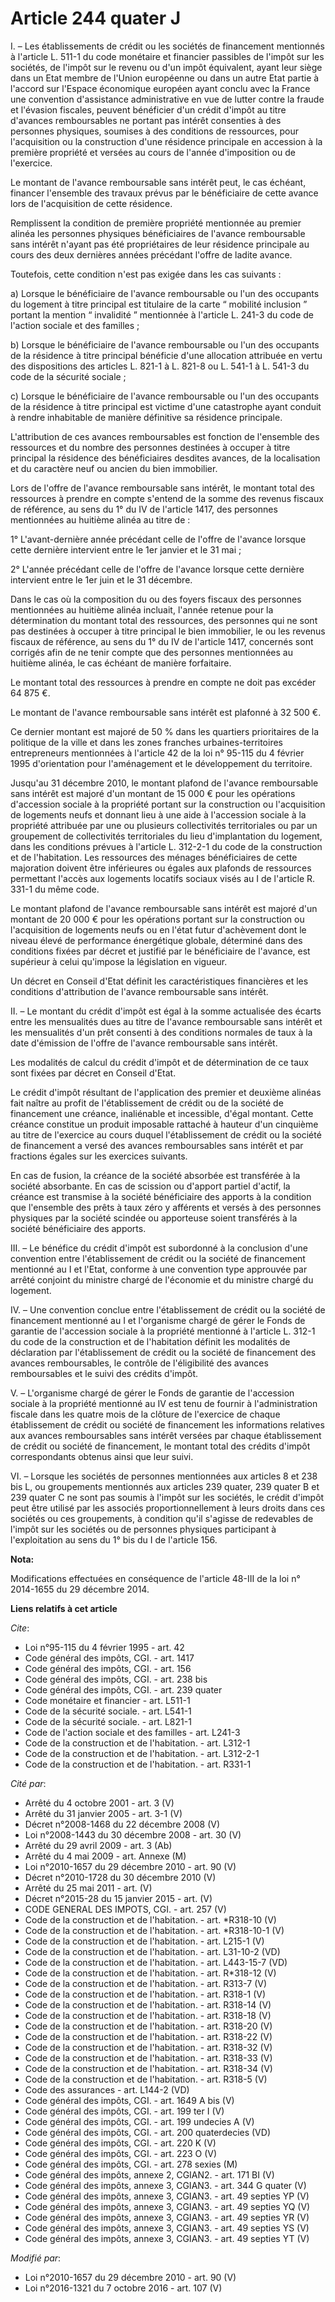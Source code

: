 # Article 244 quater J

I. – Les établissements de crédit ou les sociétés de financement mentionnés à l'article L. 511-1 du code monétaire et
financier passibles de l'impôt sur les sociétés, de l'impôt sur le revenu ou d'un impôt équivalent, ayant leur siège dans un
Etat membre de l'Union européenne ou dans un autre Etat partie à l'accord sur l'Espace économique européen ayant conclu avec
la France une convention d'assistance administrative en vue de lutter contre la fraude et l'évasion fiscales, peuvent
bénéficier d'un crédit d'impôt au titre d'avances remboursables ne portant pas intérêt consenties à des personnes physiques,
soumises à des conditions de ressources, pour l'acquisition ou la construction d'une résidence principale en accession à la
première propriété et versées au cours de l'année d'imposition ou de l'exercice.

Le montant de l'avance remboursable sans intérêt peut, le cas échéant, financer l'ensemble des travaux prévus par le
bénéficiaire de cette avance lors de l'acquisition de cette résidence.

Remplissent la condition de première propriété mentionnée au premier alinéa les personnes physiques bénéficiaires de l'avance
remboursable sans intérêt n'ayant pas été propriétaires de leur résidence principale au cours des deux dernières années
précédant l'offre de ladite avance.

Toutefois, cette condition n'est pas exigée dans les cas suivants :

a) Lorsque le bénéficiaire de l'avance remboursable ou l'un des occupants du logement à titre principal est titulaire de la
carte “ mobilité inclusion ” portant la mention “ invalidité ” mentionnée à l'article L. 241-3 du code de l'action sociale et
des familles ;

b) Lorsque le bénéficiaire de l'avance remboursable ou l'un des occupants de la résidence à titre principal bénéficie d'une
allocation attribuée en vertu des dispositions des articles L. 821-1 à L. 821-8 ou L. 541-1 à L. 541-3 du code de la sécurité
sociale ;

c) Lorsque le bénéficiaire de l'avance remboursable ou l'un des occupants de la résidence à titre principal est victime d'une
catastrophe ayant conduit à rendre inhabitable de manière définitive sa résidence principale.

L'attribution de ces avances remboursables est fonction de l'ensemble des ressources et du nombre des personnes destinées à
occuper à titre principal la résidence des bénéficiaires desdites avances, de la localisation et du caractère neuf ou ancien
du bien immobilier.

Lors de l'offre de l'avance remboursable sans intérêt, le montant total des ressources à prendre en compte s'entend de la
somme des revenus fiscaux de référence, au sens du 1° du IV de l'article 1417, des personnes mentionnées au huitième alinéa
au titre de :

1° L'avant-dernière année précédant celle de l'offre de l'avance lorsque cette dernière intervient entre le 1er janvier et le
31 mai ;

2° L'année précédant celle de l'offre de l'avance lorsque cette dernière intervient entre le 1er juin et le 31 décembre.

Dans le cas où la composition du ou des foyers fiscaux des personnes mentionnées au huitième alinéa incluait, l'année retenue
pour la détermination du montant total des ressources, des personnes qui ne sont pas destinées à occuper à titre principal le
bien immobilier, le ou les revenus fiscaux de référence, au sens du 1° du IV de l'article 1417, concernés sont corrigés afin
de ne tenir compte que des personnes mentionnées au huitième alinéa, le cas échéant de manière forfaitaire.

Le montant total des ressources à prendre en compte ne doit pas excéder 64 875 €.

Le montant de l'avance remboursable sans intérêt est plafonné à 32 500 €.

Ce dernier montant est majoré de 50 % dans les quartiers prioritaires de la politique de la ville et dans les zones franches
urbaines-territoires entrepreneurs mentionnées à l'article 42 de la loi n° 95-115 du 4 février 1995 d'orientation pour
l'aménagement et le développement du territoire.

Jusqu'au 31 décembre 2010, le montant plafond de l'avance remboursable sans intérêt est majoré d'un montant de 15 000 € pour
les opérations d'accession sociale à la propriété portant sur la construction ou l'acquisition de logements neufs et donnant
lieu à une aide à l'accession sociale à la propriété attribuée par une ou plusieurs collectivités territoriales ou par un
groupement de collectivités territoriales du lieu d'implantation du logement, dans les conditions prévues à l'article L.
312-2-1 du code de la construction et de l'habitation. Les ressources des ménages bénéficiaires de cette majoration doivent
être inférieures ou égales aux plafonds de ressources permettant l'accès aux logements locatifs sociaux visés au I de
l'article R. 331-1 du même code.

Le montant plafond de l'avance remboursable sans intérêt est majoré d'un montant de 20 000 € pour les opérations portant sur
la construction ou l'acquisition de logements neufs ou en l'état futur d'achèvement dont le niveau élevé de performance
énergétique globale, déterminé dans des conditions fixées par décret et justifié par le bénéficiaire de l'avance, est
supérieur à celui qu'impose la législation en vigueur.

Un décret en Conseil d'Etat définit les caractéristiques financières et les conditions d'attribution de l'avance remboursable
sans intérêt.

II. – Le montant du crédit d'impôt est égal à la somme actualisée des écarts entre les mensualités dues au titre de l'avance
remboursable sans intérêt et les mensualités d'un prêt consenti à des conditions normales de taux à la date d'émission de
l'offre de l'avance remboursable sans intérêt.

Les modalités de calcul du crédit d'impôt et de détermination de ce taux sont fixées par décret en Conseil d'Etat.

Le crédit d'impôt résultant de l'application des premier et deuxième alinéas fait naître au profit de l'établissement de
crédit ou de la société de financement une créance, inaliénable et incessible, d'égal montant. Cette créance constitue un
produit imposable rattaché à hauteur d'un cinquième au titre de l'exercice au cours duquel l'établissement de crédit ou la
société de financement a versé des avances remboursables sans intérêt et par fractions égales sur les exercices suivants.

En cas de fusion, la créance de la société absorbée est transférée à la société absorbante. En cas de scission ou d'apport
partiel d'actif, la créance est transmise à la société bénéficiaire des apports à la condition que l'ensemble des prêts à
taux zéro y afférents et versés à des personnes physiques par la société scindée ou apporteuse soient transférés à la société
bénéficiaire des apports.

III. – Le bénéfice du crédit d'impôt est subordonné à la conclusion d'une convention entre l'établissement de crédit ou la
société de financement mentionné au I et l'Etat, conforme à une convention type approuvée par arrêté conjoint du ministre
chargé de l'économie et du ministre chargé du logement.

IV. – Une convention conclue entre l'établissement de crédit ou la société de financement mentionné au I et l'organisme
chargé de gérer le Fonds de garantie de l'accession sociale à la propriété mentionné à l'article L. 312-1 du code de la
construction et de l'habitation définit les modalités de déclaration par l'établissement de crédit ou la société de
financement des avances remboursables, le contrôle de l'éligibilité des avances remboursables et le suivi des crédits
d'impôt.

V. – L'organisme chargé de gérer le Fonds de garantie de l'accession sociale à la propriété mentionné au IV est tenu de
fournir à l'administration fiscale dans les quatre mois de la clôture de l'exercice de chaque établissement de crédit ou
société de financement les informations relatives aux avances remboursables sans intérêt versées par chaque établissement de
crédit ou société de financement, le montant total des crédits d'impôt correspondants obtenus ainsi que leur suivi.

VI. – Lorsque les sociétés de personnes mentionnées aux articles 8 et 238 bis L, ou groupements mentionnés aux articles 239
quater, 239 quater B et 239 quater C ne sont pas soumis à l'impôt sur les sociétés, le crédit d'impôt peut être utilisé par
les associés proportionnellement à leurs droits dans ces sociétés ou ces groupements, à condition qu'il s'agisse de
redevables de l'impôt sur les sociétés ou de personnes physiques participant à l'exploitation au sens du 1° bis du I de
l'article 156.

**Nota:**

Modifications effectuées en conséquence de l'article 48-III de la loi n° 2014-1655 du 29 décembre 2014.

**Liens relatifs à cet article**

_Cite_:

  - Loi n°95-115 du 4 février 1995 - art. 42
  - Code général des impôts, CGI. - art. 1417
  - Code général des impôts, CGI. - art. 156
  - Code général des impôts, CGI. - art. 238 bis
  - Code général des impôts, CGI. - art. 239 quater
  - Code monétaire et financier - art. L511-1
  - Code de la sécurité sociale. - art. L541-1
  - Code de la sécurité sociale. - art. L821-1
  - Code de l'action sociale et des familles - art. L241-3
  - Code de la construction et de l'habitation. - art. L312-1
  - Code de la construction et de l'habitation. - art. L312-2-1
  - Code de la construction et de l'habitation. - art. R331-1

_Cité par_:

  - Arrêté du 4 octobre 2001 - art. 3 (V)
  - Arrêté du 31 janvier 2005 - art. 3-1 (V)
  - Décret n°2008-1468 du 22 décembre 2008 (V)
  - Loi n°2008-1443 du 30 décembre 2008 - art. 30 (V)
  - Arrêté du 29 avril 2009 - art. 3 (Ab)
  - Arrêté du 4 mai 2009 - art. Annexe (M)
  - Loi n°2010-1657 du 29 décembre 2010 - art. 90 (V)
  - Décret n°2010-1728 du 30 décembre 2010 (V)
  - Arrêté du 25 mai 2011 - art. (V)
  - Décret n°2015-28 du 15 janvier 2015 - art. (V)
  - CODE GENERAL DES IMPOTS, CGI. - art. 257 (V)
  - Code de la construction et de l'habitation. - art. *R318-10 (V)
  - Code de la construction et de l'habitation. - art. *R318-10-1 (V)
  - Code de la construction et de l'habitation. - art. L215-1 (V)
  - Code de la construction et de l'habitation. - art. L31-10-2 (VD)
  - Code de la construction et de l'habitation. - art. L443-15-7 (VD)
  - Code de la construction et de l'habitation. - art. R*318-12 (V)
  - Code de la construction et de l'habitation. - art. R313-7 (V)
  - Code de la construction et de l'habitation. - art. R318-1 (V)
  - Code de la construction et de l'habitation. - art. R318-14 (V)
  - Code de la construction et de l'habitation. - art. R318-18 (V)
  - Code de la construction et de l'habitation. - art. R318-20 (V)
  - Code de la construction et de l'habitation. - art. R318-22 (V)
  - Code de la construction et de l'habitation. - art. R318-32 (V)
  - Code de la construction et de l'habitation. - art. R318-33 (V)
  - Code de la construction et de l'habitation. - art. R318-34 (V)
  - Code de la construction et de l'habitation. - art. R318-5 (V)
  - Code des assurances - art. L144-2 (VD)
  - Code général des impôts, CGI. - art. 1649 A bis (V)
  - Code général des impôts, CGI. - art. 199 ter I (V)
  - Code général des impôts, CGI. - art. 199 undecies A (V)
  - Code général des impôts, CGI. - art. 200 quaterdecies (VD)
  - Code général des impôts, CGI. - art. 220 K (V)
  - Code général des impôts, CGI. - art. 223 O (V)
  - Code général des impôts, CGI. - art. 278 sexies (M)
  - Code général des impôts, annexe 2, CGIAN2. - art. 171 BI (V)
  - Code général des impôts, annexe 3, CGIAN3. - art. 344 G quater (V)
  - Code général des impôts, annexe 3, CGIAN3. - art. 49 septies YP (V)
  - Code général des impôts, annexe 3, CGIAN3. - art. 49 septies YQ (V)
  - Code général des impôts, annexe 3, CGIAN3. - art. 49 septies YR (V)
  - Code général des impôts, annexe 3, CGIAN3. - art. 49 septies YS (V)
  - Code général des impôts, annexe 3, CGIAN3. - art. 49 septies YT (V)

_Modifié par_:

  - Loi n°2010-1657 du 29 décembre 2010 - art. 90 (V)
  - Loi n°2016-1321 du 7 octobre 2016 - art. 107 (V)
